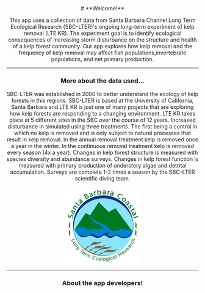 <center>
# **Welcome!**

This app uses a collection of data from Santa Barbara Channel Long Term Ecological Research (SBC-LTER)'s ongoing long-term experiment of kelp removal (LTE KR). The experiment goal is to identify ecological consequences of increasing storm disturbance on the structure and health of a kelp forest community. Our app explores how kelp removal and the frequency of kelp removal may affect fish populations,invertebrate populations, and net primary production. 

---------------------------------------------------------------------------------------------------------------------------------

### **More about the data used...**

SBC-LTER was established in 2000 to better understand the ecology of kelp forests in this regions. SBC-LTER is based at the University of California, Santa Barbara and LTE KR is just one of many projects that are exploring how kelp forests are responding to a changing environment. LTE KR takes place at 5 different sites in the SBC over the course of 12 years. Increased disturbance in simulated using three treatments. The first being a control in which no kelp is removed and is only subject to natural processes that result in kelp removal. In the annual removal treatment kelp is removed once a year in the winter. In the continuous removal treatment kelp is removed every season (4x a year). Changes in kelp forest structure is measured with species diversity and abundance surveys. Changes in kelp forest function is measured with primary production of understory algae and detrital accumulation. Surveys are complete 1-2 times a season by the SBC-LTER scientific diving team. 



 <img width = "200x" height = "200px" src="lter_logo.jpeg"/>



 
 
-----------------------------------------------------------------------------------------------------------------------------------

### **About the app developers!**

</center>

